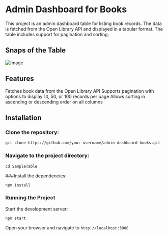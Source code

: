 # Admin Dashboard for Books
This project is an admin dashboard table for listing book records. The data is fetched from the Open Library API and displayed in a tabular format. The table includes support for pagination and sorting.

## Snaps of the Table
![image](https://github.com/saikiran76/SampleTable/assets/80874246/e1b83f62-6e38-44b9-9849-279c86664197)

## Features
Fetches book data from the Open Library API
Supports pagination with options to display 10, 50, or 100 records per page
Allows sorting in ascending or descending order on all columns

## Installation

### Clone the repository:

`git clone https://github.com/your-username/admin-dashboard-books.git`

### Navigate to the project directory:

`cd SampleTable`

###Install the dependencies:

`npm install`

### Running the Project
Start the development server:

`npm start`

Open your browser and navigate to `http://localhost:3000`
